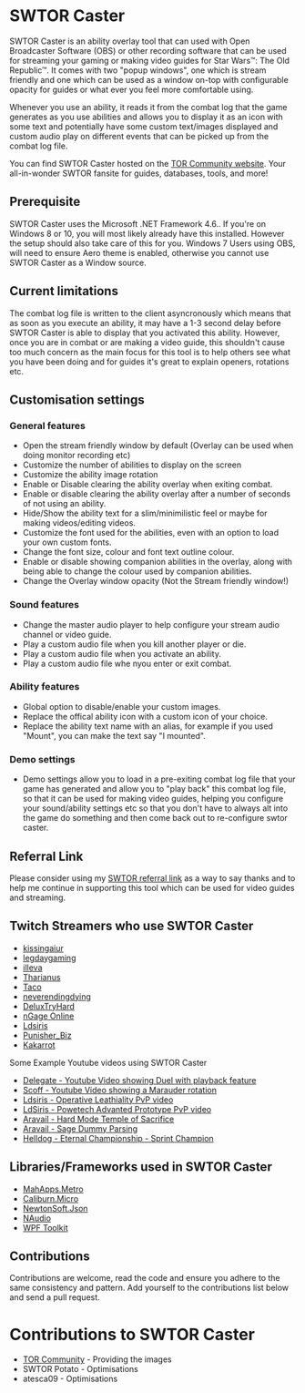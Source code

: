 # SWTOR Caster

SWTOR Caster is an ability overlay tool that can used with Open Broadcaster Software (OBS) or other recording software that can be used for streaming your gaming or making video guides for Star Wars™: The Old Republic™. It comes with two "popup windows", one which is stream friendly and one which can be used as a window on-top with configurable opacity for guides or what ever you feel more comfortable using.

Whenever you use an ability, it reads it from the combat log that the game generates as you use abilities and allows you to display it as an icon with some text and potentially have some custom text/images displayed and custom audio play on different events that can be picked up from the combat log file.

You can find SWTOR Caster hosted on the [TOR Community website](https://torcommunity.com/tools/swtor-caster). Your all-in-wonder SWTOR fansite for guides, databases, tools, and more!

## Prerequisite

SWTOR Caster uses the Microsoft .NET Framework 4.6.. If you're on Windows 8 or 10, you will most likely already have this installed. However the setup should also take care of this for you.
Windows 7 Users using OBS, will need to ensure Aero theme is enabled, otherwise you cannot use SWTOR Caster as a Window source.

## Current limitations

The combat log file is written to the client asyncronously which means that as soon as you execute an ability, it may have a 1-3 second delay before SWTOR Caster is able to display that you activated this ability. However, once you are in combat or are making a video guide, this shouldn't cause too much concern as the main focus for this tool is to help others see what you have been doing and for guides it's great to explain openers, rotations etc.

## Customisation settings

### General features
- Open the stream friendly window by default (Overlay can be used when doing monitor recording etc)
- Customize the number of abilities to display on the screen
- Customize the ability image rotation
- Enable or Disable clearing the ability overlay when exiting combat.
- Enable or disable clearing the ability overlay after a number of seconds of not using an ability.
- Hide/Show the ability text for a slim/minimilistic feel or maybe for making videos/editing videos.
- Customize the font used for the abilities, even with an option to load your own custom fonts.
- Change the font size, colour and font text outline colour.
- Enable or disable showing companion abilities in the overlay, along with being able to change the colour used by companion abilities.
- Change the Overlay window opacity (Not the Stream friendly window!)

### Sound features
- Change the master audio player to help configure your stream audio channel or video guide.
- Play a custom audio file when you kill another player or die.
- Play a custom audio file when you activate an ability.
- Play a custom audio file whe nyou enter or exit combat.

### Ability features
- Global option to disable/enable your custom images.
- Replace the offical ability icon with a custom icon of your choice.
- Replace the ability text name with an alias, for example if you used "Mount", you can make the text say "I mounted".

### Demo settings
- Demo settings allow you to load in a pre-exiting combat log file  that your game has generated and allow you to "play back" this combat log file, so that it can be used for making video guides, helping you configure your sound/ability settings etc so that you don't have to always alt into the game do something and then come back out to re-configure swtor caster.

## Referral Link

Please consider using my [SWTOR referral link](http://www.swtor.com/r/rpNrdB) as a way to say thanks and to help me continue in supporting this tool which can be used for video guides and streaming.

## Twitch Streamers who use SWTOR Caster

- [kissingaiur](https://www.twitch.tv/kissingaiur/)
- [legdaygaming](https://www.twitch.tv/legdaygaming/)
- [illeva](https://www.twitch.tv/illeva/)
- [Tharianus](https://www.twitch.tv/tharianus/)
- [Taco](https://www.twitch.tv/taco_swtor/)
- [neverendingdying](https://www.twitch.tv/neverendingdying/)
- [DeluxTryHard](https://www.twitch.tv/deluxetryhard/)
- [nGage Online](https://www.twitch.tv/ngageonline/)
- [Ldsiris](https://www.twitch.tv/ldsiris/)
- [Punisher_Biz](Punisher_Biz)
- [Kakarrot](https://www.twitch.tv/kakarrot1138/)

Some Example Youtube videos using SWTOR Caster

- [Delegate - Youtube Video showing Duel with playback feature](https://www.youtube.com/watch?v=yu9-MhUYgKo)
- [Scoff - Youtube Video showing a Marauder rotation](https://www.youtube.com/watch?v=_vWI6QTJtQ0)
- [Ldsiris - Operative Leathiality PvP video](https://www.youtube.com/watch?v=LSNgHVaItUE)
- [LdSiris - Powetech Advanted Prototype PvP video](https://www.youtube.com/watch?v=JNQBfGADHyk)
- [Aravail - Hard Mode Temple of Sacrifice](https://www.youtube.com/watch?v=BGeRbw0gnFA)
- [Aravail - Sage Dummy Parsing](https://www.youtube.com/watch?v=QsgZGIqqhOA)
- [Helldog - Eternal Championship - Sprint Champion](https://www.youtube.com/watch?v=sp-2fycKtqE)

## Libraries/Frameworks used in SWTOR Caster

- [MahApps.Metro](http://mahapps.com/)
- [Caliburn.Micro](http://caliburnmicro.com/)
- [NewtonSoft.Json](http://www.newtonsoft.com/json)
- [NAudio](https://github.com/naudio/NAudio)
- [WPF Toolkit](http://wpftoolkit.codeplex.com/)


## Contributions

Contributions are welcome, read the code and ensure you adhere to the same consistency and pattern. Add yourself to the contributions list below and send a pull request.

# Contributions to SWTOR Caster

- [TOR Community](http://torcommunity.com) - Providing the images
- SWTOR Potato - Optimisations
- atesca09 - Optimisations
